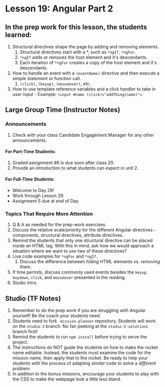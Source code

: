 # Lesson 19: Angular Part 2

## In the prep work for this lesson, the students learned:

1. Structural directives shape the page by adding and removing elements.
    1. Structural directives start with a *, such as ``*ngIf``, ``*ngFor``.
    1. ``*ngIf`` adds or removes the host element and it's descendants.
    1. Each iteration of ``*ngFor`` creates a copy of the host element and it's descendants.
1. How to handle an event with a ``(eventName)`` directive and then execute a simple statement or function call.
    1. ``(click)``, ``(keyup)``, ``(mouseover)``, etc.
1. How to use template reference variables and a click handler to take in user input - Example: ``<input #name (click)="addThing(name)">``.

## Large Group Time (Instructor Notes)

### Announcements

1. Check with your class Candidate Engagement Manager for any other announcements.

#### For Part-Time Students:
1. Graded assignment #6 is due soon after class 20.
1. Provide an introduction to what students can expect in unit 2.

#### For Full-Time Students:
* Welcome to Day 29!
* Work through Lesson 29.
* Assignment 5 due at end of Day.


### Topics That Require More Attention

1. Q & A as needed for the prep-work exercises.
1. Discuss the relative scale/priority for the different Angular directives - components, structural directives, attribute directives.
1. Remind the students that only one structural directive can be placed inside an HTML tag. With this in mind, ask how we would approach a situation where we want to use two of these directives?
1. Live code examples for ``*ngFor`` and ``*ngIf``.
    1. Discuss the difference between *hiding* HTML elements vs. *removing* them.
1. If time permits, discuss commonly used events besides the ``keyup``, ``keydown``, ``click``, and ``mouseover`` presented in the reading.
1. Studio intro.

## Studio (TF Notes)

1. Remember to do the prep work if you are struggling with Angular yourself! Be the coach your students need.
1. Students need to fork `` mission-planner`` repository.  Students will work on the ``studio-2`` branch. No fair peeking at the ``studio-2-solutions`` branch first!
1. Remind the students to run ``npm install`` before trying to serve the project.
1. The instructions do NOT guide the students on how to make the rocket name editable. Instead, the students must examine the code for the mission name, then apply that to the rocket. Be ready to help your students with the process of adapting *similar* code to solve a *different* problem.
1. In addition to the bonus missions, encourage your students to play with the CSS to make the webpage look a little less bland.
